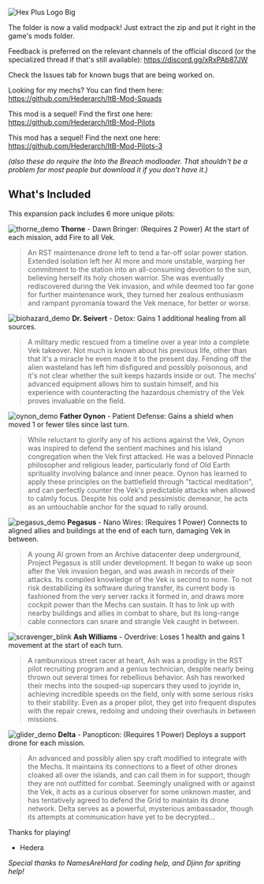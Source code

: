 ![Hex Plus Logo Big](https://github.com/Hederarch/ItB-Mod-Pilots-2/assets/66890769/4365103e-73d4-488f-8b1a-8003fa1282ac)

The folder is now a valid modpack! Just extract the zip and put it right in the game's mods folder.

Feedback is preferred on the relevant channels of the official discord (or the specialized thread if that's still available): https://discord.gg/xRxPAb87JW

Check the Issues tab for known bugs that are being worked on.

Looking for my mechs? You can find them here: https://github.com/Hederarch/ItB-Mod-Squads

This mod is a sequel! Find the first one here: https://github.com/Hederarch/ItB-Mod-Pilots

This mod has a sequel! Find the next one here: https://github.com/Hederarch/ItB-Mod-Pilots-3

*(also these do require the Into the Breach modloader. That shouldn't be a problem for most people but download it if you don't have it.)*

## What's Included
This expansion pack includes 6 more unique pilots:

![thorne_demo](https://github.com/Hederarch/ItB-Mod-Pilots-2/assets/66890769/4a79a757-b4f7-4669-8af7-d6ae96065e48)
**Thorne** - Dawn Bringer: (Requires 2 Power) At the start of each mission, add Fire to all Vek.

> An RST maintenance drone left to tend a far-off solar power station. Extended isolation left her AI more and more unstable, warping her commitment to the station into an all-consuming devotion to the sun, believing herself its holy chosen warrior. She was eventually rediscovered during the Vek invasion, and while deemed too far gone for further maintenance work, they turned her zealous enthusiasm and rampant pyromania toward the Vek menace, for better or worse.

![biohazard_demo](https://github.com/Hederarch/ItB-Mod-Pilots-2/assets/66890769/9fa6a66c-f7be-4252-9ac4-7b8581a8262a)
**Dr. Seivert** - Detox: Gains 1 additional healing from all sources.

> A military medic rescued from a timeline over a year into a complete Vek takeover. Not much is known about his previous life, other than that it's a miracle he even made it to the present day. Fending off the alien wasteland has left him disfigured and possibly poisonous, and it's not clear whether the suit keeps hazards inside or out. The mechs' advanced equipment allows him to sustain himself, and his experience with counteracting the hazardous chemistry of the Vek proves invaluable on the field.

![oynon_demo](https://github.com/Hederarch/ItB-Mod-Pilots-2/assets/66890769/96060b80-8436-4aa2-8b00-24aed53a9354)
**Father Oynon** - Patient Defense: Gains a shield when moved 1 or fewer tiles since last turn. 

> While reluctant to glorify any of his actions against the Vek, Oynon was inspired to defend the sentient machines and his island congregation when the Vek first attacked. He was a beloved Pinnacle philosopher and religious leader, particularly fond of Old Earth sprituality involving balance and inner peace. Oynon has learned to apply these principles on the battlefield through "tactical meditation", and can perfectly counter the Vek's predictable attacks when allowed to calmly focus. Despite his cold and pessimistic demeanor, he acts as an untouchable anchor for the squad to rally around.

![pegasus_demo](https://github.com/Hederarch/ItB-Mod-Pilots-2/assets/66890769/1e983f53-c3dd-4b4f-ab60-7b49a22ec753)
**Pegasus** - Nano Wires: (Requires 1 Power) Connects to aligned allies and buildings at the end of each turn, damaging Vek in between.

> A young AI grown from an Archive datacenter deep underground, Project Pegasus is still under development. It began to wake up soon after the Vek invasion began, and was awash in records of their attacks. Its compiled knowledge of the Vek is second to none. To not risk destabilizing its software during transfer, its current body is fashioned from the very server racks it formed in, and draws more cockpit power than the Mechs can sustain. It has to link up with nearby buildings and allies in combat to share, but its long-range cable connectors can snare and strangle Vek caught in between.

![scravenger_blink](https://github.com/Hederarch/ItB-Mod-Pilots-2/assets/66890769/5b314234-d603-45d7-8243-e90693e5a4bf)
**Ash Williams** - Overdrive: Loses 1 health and gains 1 movement at the start of each turn.

> A rambunxious street racer at heart, Ash was a prodigy in the RST pilot recruiting program and a genius technician, despite nearly being thrown out several times for rebellious behavior. Ash has reworked their mechs into the souped-up supercars they used to joyride in, achieving incredible speeds on the field, only with some serious risks to their stability. Even as a proper pilot, they get into frequent disputes with the repair crews, redoing and undoing their overhauls in between missions.

![glider_demo](https://github.com/Hederarch/ItB-Mod-Pilots-2/assets/66890769/68e60594-64cd-4e08-b1f4-9159cee81299)
**Delta** - Panopticon: (Requires 1 Power) Deploys a support drone for each mission. 

> An advanced and possibly alien spy craft modified to integrate with the Mechs. It maintains its connections to a fleet of other drones cloaked all over the islands, and can call them in for support, though they are not outfitted for combat. Seemingly unaligned with or against the Vek, it acts as a curious observer for some unknown master, and has tentatively agreed to defend the Grid to maintain its drone network. Delta serves as a powerful, mysterious ambassador, though its attempts at communication have yet to be decrypted...

Thanks for playing!
- Hedera

*Special thanks to NamesAreHard for coding help, and Djinn for spriting help!*
